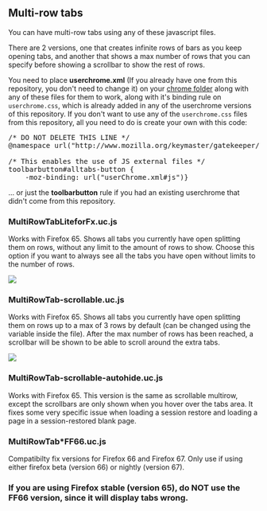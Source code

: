 <h2>Multi-row tabs</h2>
<p>You can have multi-row tabs using any of these javascript files.</p>
<p>There are 2 versions, one that creates infinite rows of bars as you keep opening tabs, and another that shows a max number of rows that you can specify before showing a scrollbar to show the rest of rows.</p>

<p>You need to place <b>userchrome.xml</b> (If you already have one from this repository, you don't need to change it) on your <a href="https://github.com/Izheil/Quantum-Nox-Firefox-Dark-Full-Theme/tree/master/Multirow%20and%20other%20functions#the-chrome-folder">chrome folder</a> along with any of these files for them to work, along with it's binding rule on <code>userchrome.css</code>, which is already added in any of the userchrome versions of this repository. If you don't want to use any of the <code>userchrome.css</code> files from this repository, all you need to do is create your own with this code:</p>

<pre>
/* DO NOT DELETE THIS LINE */
@namespace url("http://www.mozilla.org/keymaster/gatekeeper/there.is.only.xul");

/* This enables the use of JS external files */
toolbarbutton#alltabs-button {
    -moz-binding: url("userChrome.xml#js")}
</pre>
<p>... or just the <b>toolbarbutton</b> rule if you had an existing userchrome that didn't come from this repository.</p>

<h3>MultiRowTabLiteforFx.uc.js</h3>
<p>Works with Firefox 65. Shows all tabs you currently have open splitting them on rows, without any limit to the amount of rows to show. Choose this option if you want to always see all the tabs you have open without limits to the number of rows.</p>
<img src="https://i.imgur.com/GWSgqD9.png">

<h3>MultiRowTab-scrollable.uc.js</h3>
<p>Works with Firefox 65. Shows all tabs you currently have open splitting them on rows up to a max of 3 rows by default (can be changed using the variable inside the file). After the max number of rows has been reached, a scrollbar will be shown to be able to scroll around the extra tabs.</p>
<img src="https://i.imgur.com/qqQn4Ky.png">

<h3>MultiRowTab-scrollable-autohide.uc.js</h3>
<p>Works with Firefox 65. This version is the same as scrollable multirow, except the scrollbars are only shown when you hover over the tabs area. It fixes some very specific issue when loading a session restore and loading a page in a session-restored blank page.</p>

<h3>MultiRowTab*FF66.uc.js</h3>
<p>Compatibilty fix versions for Firefox 66 and Firefox 67. Only use if using either firefox beta (version 66) or nightly (version 67).</p> 
<h3>If you are using Firefox stable (version 65), do NOT use the FF66 version, since it will display tabs wrong.</h3>
